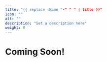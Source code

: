 ```yaml
---
title: "{{ replace .Name "-" " " | title }}"
icon: ""
alt: ""
description: "Set a description here"
weight: 0
---
```


# Coming Soon!